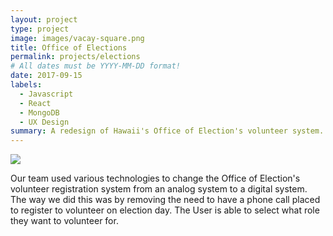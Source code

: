```yaml
---
layout: project
type: project
image: images/vacay-square.png
title: Office of Elections
permalink: projects/elections
# All dates must be YYYY-MM-DD format!
date: 2017-09-15
labels:
  - Javascript
  - React
  - MongoDB
  - UX Design
summary: A redesign of Hawaii's Office of Election's volunteer system.
---
```


<img class="ui medium right floated rounded image" src="../images/vacay-home-page.png">

Our team used various technologies to change the Office of Election's volunteer registration system from an analog system to a digital system. The way we did this was by removing the need to have a phone call placed to register to volunteer on election day. The User is able to select what role they want to volunteer for.

